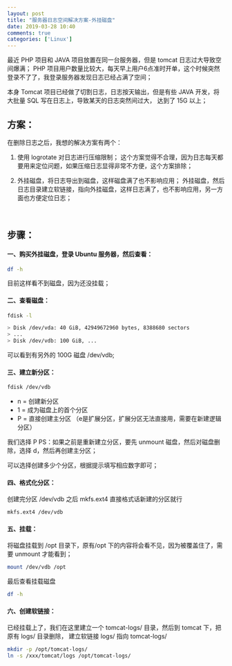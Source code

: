 ```yaml
---
layout: post
title: "服务器日志空间解决方案-外挂磁盘"
date: 2019-03-28 10:40
comments: true
categories: ['Linux']
---
```


最近 PHP 项目和 JAVA 项目放置在同一台服务器，但是 tomcat 日志过大导致空间爆满；
PHP 项目用户数量比较大，每天早上用户6点准时开单，这个时候突然登录不了了，我登录服务器发现日志已经占满了空间；

本身 Tomcat 项目已经做了切割日志，日志按天输出，但是有些 JAVA 开发，将大批量 SQL 写在日志上，导致某天的日志突然间过大，
达到了 15G 以上；


## 方案：
在删除日志之后，我想的解决方案有两个：

1. 使用 logrotate 对日志进行压缩限制；
这个方案觉得不合理，因为日志每天都要用来定位问题，如果压缩日志显得非常不方便，这个方案排除；

2. 外挂磁盘，将日志导出到磁盘，这样磁盘满了也不影响应用；
外挂磁盘，然后日志目录建立软链接，指向外挂磁盘，这样日志满了，也不影响应用，另一方面也方便定位日志；

<br>

## 步骤：

#### 一、购买外挂磁盘，登录 Ubuntu 服务器，然后查看：

``` sh
df -h
```

目前这样看不到磁盘，因为还没挂载；

#### 二、查看磁盘：

``` sh
fdisk -l

> Disk /dev/vda: 40 GiB, 42949672960 bytes, 8388680 sectors
> ...
> Disk /dev/vdb: 100 GiB, ...
```
可以看到有另外的 100G 磁盘 /dev/vdb;

#### 三、建立新分区：

``` sh
fdisk /dev/vdb
```
- n = 创建新分区
- 1 = 成为磁盘上的首个分区
- P = 直接创建主分区 （e是扩展分区，扩展分区无法直接用，需要在新建逻辑分区）

我们选择 P
PS：如果之前是重新建立分区，要先 unmount 磁盘，然后对磁盘删除，选择 d，然后再创建主分区；

可以选择创建多少个分区，根据提示填写相应数字即可；

#### 四、格式化分区：
创建完分区 /dev/vdb 之后 mkfs.ext4 直接格式话新建的分区就行

``` sh
mkfs.ext4 /dev/vdb
```

#### 五、挂载：

将磁盘挂载到 /opt 目录下，原有/opt 下的内容将会看不见，因为被覆盖住了，需要 unmount 才能看到；

``` sh
mount /dev/vdb /opt
```

最后查看挂载磁盘
``` sh
df -h
```

#### 六、创建软链接：

已经挂载上了，我们在这里建立一个 tomcat-logs/ 目录，然后到 tomcat 下，把原有 logs/ 目录删除，
建立软链接 logs/ 指向 tomcat-logs/

``` sh
mkdir -p /opt/tomcat-logs/
ln -s /xxx/tomcat/logs /opt/tomcat-logs/
```
